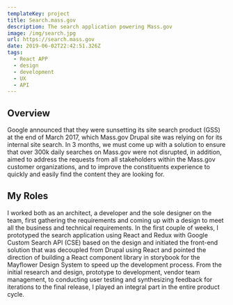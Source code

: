 ```yaml
---
templateKey: project
title: Search.mass.gov
description: The search application powering Mass.gov
image: /img/search.jpg
url: https://search.mass.gov
date: 2019-06-02T22:42:51.326Z
tags:
  - React APP
  - design
  - development
  - UX
  - API
---
```

## Overview

Google announced that they were sunsetting its site search product (GSS) at the end of March 2017, which Mass.gov Drupal site was relying on for its internal site search. In 3 months, we must come up with a solution to ensure that over 300k daily searches on Mass.gov were not disrupted, in addition, aimed to address the requests from all stakeholders within the Mass.gov customer organizations, and to improve the constituents experience to quickly and easily find the content they are looking for.


## My Roles

I worked both as an architect, a developer and the sole designer on the team, first gathering the requirements and coming up with a design to meet all the business and technical requirements. In the first couple of weeks, I prototyped the search application using React and Redux with Google Custom Search API (CSE) based on the design and initiated the front-end solution that was decoupled from Drupal using React and pointed the direction of building a React component library in storybook for the Mayflower Design System to speed up the development process. From the initial research and design, prototype to development, vendor team management, to conducting user testing and synthesizing feedback for iterations to the final release, I played an integral part in the entire product cycle.


